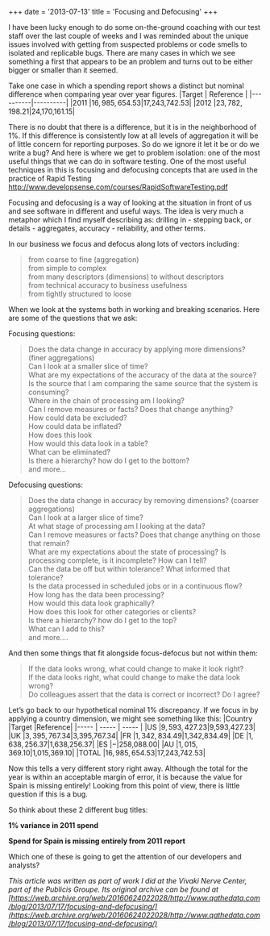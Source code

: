 
+++
date = '2013-07-13'
title = 'Focusing and Defocusing'
+++

I have been lucky enough to do some on-the-ground coaching with our test staff over the last couple of weeks and I was reminded about the unique issues involved with getting from suspected problems or code smells to isolated and replicable bugs. There are many cases in which we see something a first that appears to be an problem and turns out to be either bigger or smaller than it seemed.

Take one case in which a spending report shows a distinct but nominal difference when comparing year over year figures.
|Target 	| Reference |
|----------|----------|
|2011 	|$16,985,654.53 	|$17,243,742.53|
|2012 	|$23,782,198.21 	|$24,170,161.15|


There is no doubt that there is a difference, but it is in the neighborhood of 1%. If this difference is consistently low at all levels of aggregation it will be of little concern for reporting purposes. So do we ignore it let it be or do we write a bug? And here is where we get to problem isolation: one of the most useful things that we can do in software testing. One of the most useful techniques in this is focusing and defocusing concepts that are used in the practice of Rapid Testing  http://www.developsense.com/courses/RapidSoftwareTesting.pdf

Focusing and defocusing is a way of looking at the situation in front of us and see software in different and useful ways. The idea is very much a metaphor which I find myself describing as: drilling in - stepping back, or details - aggregates, accuracy - reliability, and other terms.

In our business we focus and defocus along lots of vectors including:

>from coarse to fine (aggregation)  
from simple to complex  
from many descriptors (dimensions) to without descriptors  
from technical accuracy to business usefulness  
from tightly structured to loose  

When we look at the systems both in working and breaking scenarios. Here are some of the questions that we ask:

Focusing questions:

>Does the data change in accuracy by applying more dimensions? (finer aggregations)  
Can I look at a smaller slice of time?  
What are my expectations of the accuracy of the data at the source?  
Is the source that I am comparing the same source that the system is consuming?  
Where in the chain of processing am I looking?  
Can I remove measures or facts? Does that change anything?  
How could data be excluded?  
How could data be inflated?  
How does this look  
How would this data look in a table?  
What can be eliminated?  
Is there a hierarchy? how do I get to the bottom?  
and more…  

Defocusing questions:

>Does the data change in accuracy by removing dimensions? (coarser aggregations)  
Can I look at a larger slice of time?  
At what stage of processing am I looking at the data?  
Can I remove measures or facts? Does that change anything on those that remain?  
What are my expectations about the state of processing? Is processing complete, is it incomplete? How can I tell?  
Can the data be off but within tolerance? What informed that tolerance?  
Is the data processed in scheduled jobs or in a continuous flow?  
How long has the data been processing?  
How would this data look graphically?  
How does this look for other categories or clients?  
Is there a hierarchy? how do I get to the top?  
What can I add to this?  
and more…. 

And then some things that fit alongside focus-defocus but not within them:

>If the data looks wrong, what could change to make it look right?  
If the data looks right, what could change to make the data look wrong?  
Do colleagues assert that the data is correct or incorrect? Do I agree?  

Let’s go back to our hypothetical nominal 1% discrepancy. If we focus in by applying a country dimension, we might see something like this:
|Country 	|Target 	|Reference|
|----- | ----- | ----- |
|US 	|$9,593,427.23 	|$9,593,427.23|
|UK 	|$3,395,767.34 	|$3,395,767.34|
|FR 	|$1,342,834.49 	|$1,342,834.49|
|DE 	|$1,638,256.37 	|$1,638,256.37|
|ES 	|$- 	|$258,088.00|
|AU 	|$1,015,369.10 	|$1,015,369.10|
|TOTAL  	|$16,985,654.53 	|$17,243,742.53|


Now this tells a very different story right away. Although the total for the year is within an acceptable margin of error, it is because the value for Spain is missing entirely! Looking from this point of view, there is little question if this is a bug.

So think about these 2 different bug titles:

**1% variance in 2011 spend**

**Spend for Spain is missing entirely from 2011 report**

Which one of these is going to get the attention of our developers and analysts?

*This article was written as part of work I did at the Vivaki Nerve Center, part of the Publicis Groupe. Its original archive can be found at [https://web.archive.org/web/20160624022028/http://www.qathedata.com/blog/2013/07/17/focusing-and-defocusing/](https://web.archive.org/web/20160624022028/http://www.qathedata.com/blog/2013/07/17/focusing-and-defocusing/)*
